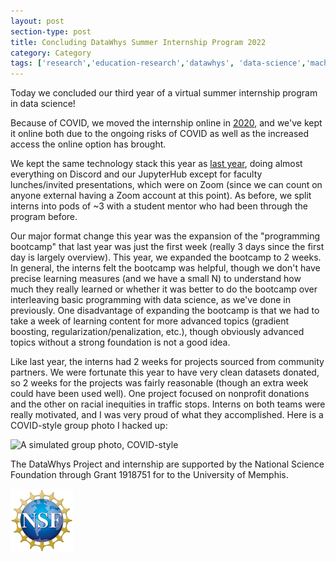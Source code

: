 ```yaml
---
layout: post
section-type: post
title: Concluding DataWhys Summer Internship Program 2022
category: Category
tags: ['research','education-research','datawhys', 'data-science','machine-learning','programming','statistics','service','outreach']
---
```

Today we concluded our third year of a virtual summer internship program in data science!

Because of COVID, we moved the internship online in [2020](https://olney.ai/category/2020/07/24/internship.html), and we've kept it online both due to the ongoing risks of COVID as well as the increased access the online option has brought. 

We kept the same technology stack this year as [last year](https://olney.ai/category/2021/07/23/internship.html), doing almost everything on Discord and our JupyterHub except for faculty lunches/invited presentations, which were on Zoom (since we can count on anyone external having a Zoom account at this point). As before, we split interns into pods of ~3 with a student mentor who had been through the program before. 

Our major format change this year was the expansion of the "programming bootcamp" that last year was just the first week (really 3 days since the first day is largely overview). This year, we expanded the bootcamp to 2 weeks. In general, the interns felt the bootcamp was helpful, though we don't have precise learning measures (and we have a small N) to understand how much they really learned or whether it was better to do the bootcamp over interleaving basic programming with data science, as we've done in previously. One disadvantage of expanding the bootcamp is that we had to take a week of learning content for more advanced topics (gradient boosting, regularization/penalization, etc.), though obviously advanced topics without a strong foundation is not a good idea.

Like last year, the interns had 2 weeks for projects sourced from community partners. We were fortunate this year to have very clean datasets donated, so 2 weeks for the projects was fairly reasonable (though an extra week could have been used well). One project focused on nonprofit donations and the other on racial inequities in traffic stops. Interns on both teams were really motivated, and I was very proud of what they accomplished. Here is a COVID-style group photo I hacked up:

![A simulated group photo, COVID-style](https://blogs.memphis.edu/aolney/files/2022/08/2022-intern-fake-group-photo.jpg)


The DataWhys Project and internship are supported by the National
Science Foundation through Grant 1918751 for to the University of
Memphis.

[![NSF award information](/img/nsf-logo.png "NSF award information")](https://nsf.gov/awardsearch/showAward?AWD_ID=1918751&HistoricalAwards=false)